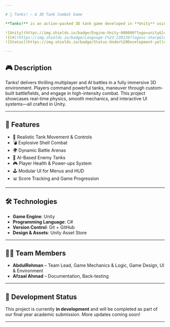 ```yaml
---

# 🚀 Tanks! – A 3D Tank Combat Game

**Tanks!** is an action-packed 3D tank game developed in **Unity** using **C#**. Featuring dynamic arenas, explosive combat, and strategic gameplay, this game is being built as a **Final Year Project** by AbdulRehman (Team Lead) and Afzaal Ahmad.

![Unity](https://img.shields.io/badge/Engine-Unity-000000?logo=unity&logoColor=white)
![C#](https://img.shields.io/badge/Language-C%23-239120?logo=c-sharp&logoColor=white)
![Status](https://img.shields.io/badge/Status-Under%20Development-yellow)

---
```


## 🎮 Description

Tanks! delivers thrilling multiplayer and AI battles in a fully immersive 3D environment. Players command powerful tanks, maneuver through custom-built battlefields, and engage in high-intensity combat. This project showcases real-time physics, smooth mechanics, and interactive UI systems—all crafted in Unity.

---

## 🔧 Features

- 🚗 Realistic Tank Movement & Controls  
- 💣 Explosive Shell Combat  
- 🌍 Dynamic Battle Arenas  
- 🧠 AI-Based Enemy Tanks  
- 🎮 Player Health & Power-ups System  
- 🕹️ Modular UI for Menus and HUD  
- 📊 Score Tracking and Game Progression  

---

## 🛠️ Technologies

- **Game Engine**: Unity  
- **Programming Language**: C#  
- **Version Control**: Git + GitHub  
- **Design & Assets**: Unity Asset Store  

---

## 👨‍💻 Team Members

- **AbdulRehman** – Team Lead, Game Mechanics & Logic, Game Design, UI & Environment
- **Afzaal Ahmad** – Documentation, Back-testing  

---

## 📅 Development Status

This project is currently **in development** and will be completed as part of our final year academic submission. More updates coming soon!

---
